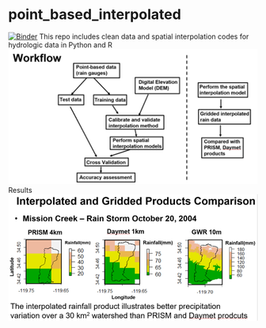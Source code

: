 # point_based_interpolated
[![Binder](https://mybinder.org/badge_logo.svg)](https://mybinder.org/v2/gh/hydrogeohc/point_based_interpolated/master)
This repo includes clean data and spatial interpolation codes for hydrologic data in Python and R 
![alt text](https://github.com/hydrogeohc/point_based_interpolated/blob/master/workflow1.png)
Results
![alt text](https://github.com/hydrogeohc/point_based_interpolated/blob/master/Comparion_1.png)
